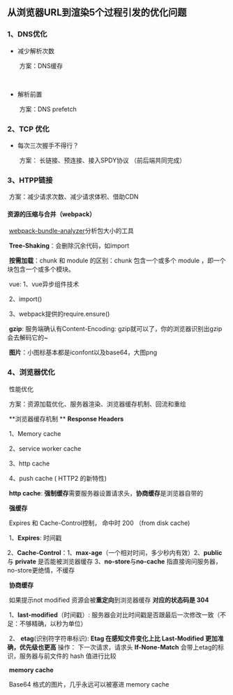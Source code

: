 ## 从浏览器URL到渲染5个过程引发的优化问题

### 1、DNS优化

- 减少解析次数

  ​	方案：DNS缓存

  ​			

- 解析前置

  ​	方案：DNS prefetch

### 2、TCP 优化

- 每次三次握手不得行？

  ​	方案： 长链接、预连接、接入SPDY协议	（前后端共同完成）

### 3、HTPP链接

​	方案：减少请求次数、减少请求体积、借助CDN

#### 	 		资源的压缩与合并（webpack）

​			[webpack-bundle-analyzer](https://www.npmjs.com/package/webpack-bundle-analyzer)分析包大小的工具

​			**Tree-Shaking**：会删除沉余代码，如import

​			**按需加载**：chunk 和 module 的区别：chunk 包含一个或多个 module ，即一个块包含一个或多个模块。

​						vue: 1、vue异步组件技术

​								2、import()

​								3、webpack提供的require.ensure()

​			**gzip**: 服务端确认有Content-Encoding: gzip就可以了，你的浏览器识别出gzip会去解码它的~

​			**图片**：小图标基本都是iconfont以及base64，大图png

### 4、浏览器优化

​	性能优化

​			方案：资源加载优化、服务器渲染、浏览器缓存机制、回流和重绘

​	**浏览器缓存机制  **  **Response Headers**

​			1、Memory cache

​			2、service worker cache

​			3、http cache

​			4、push cache ( HTTP2 的新特性)

​		**http cache**: **强制缓存**需要服务器设置请求头，**协商缓存**是浏览器自带的

​				**强缓存**

​						Expires 和 Cache-Control控制， 命中时 200 （from disk cache)

​						1、**Expires**: 时间戳

​						2、**Cache-Control**：1、**max-age**（一个相对时间，多少秒内有效）2、**public** 与 **private** 是否能被浏览器缓存 3、**no-store**与**no-cache** 指直接询问服务器，no-store更绝情，不缓存

​				**协商缓存**

​						如果提示not modified 资源会被**重定向**到浏览器缓存 **对应的状态码是 304**

​						1、**last-modified**（时间戳）: 服务器会对比时间戳是否跟最后一次修改一致（不足：不够精确，以秒为单位）

​						2、	**etag**(识别符字符串标识): 	 **Etag 在感知文件变化上比 Last-Modified 更加准确，优先级也更高**			操作： 下一次请求，请求头 **If-None-Match** 会带上etag的标识，服务器与前文件的 hash 值进行比较

​		**memory cache**	

​					Base64 格式的图片，几乎永远可以被塞进 memory cache